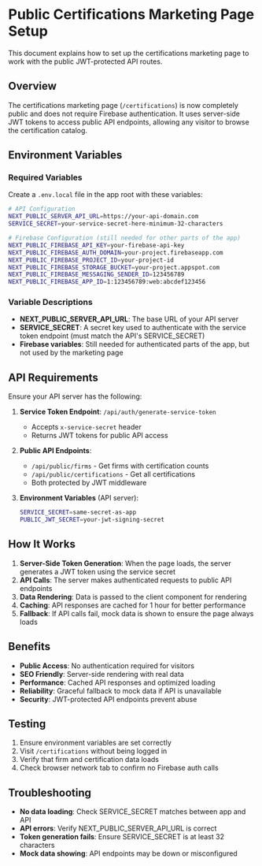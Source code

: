 # Public Certifications Marketing Page Setup

This document explains how to set up the certifications marketing page to work with the public JWT-protected API routes.

## Overview

The certifications marketing page (`/certifications`) is now completely public and does not require Firebase authentication. It uses server-side JWT tokens to access public API endpoints, allowing any visitor to browse the certification catalog.

## Environment Variables

### Required Variables

Create a `.env.local` file in the app root with these variables:

```bash
# API Configuration
NEXT_PUBLIC_SERVER_API_URL=https://your-api-domain.com
SERVICE_SECRET=your-service-secret-here-minimum-32-characters

# Firebase Configuration (still needed for other parts of the app)
NEXT_PUBLIC_FIREBASE_API_KEY=your-firebase-api-key
NEXT_PUBLIC_FIREBASE_AUTH_DOMAIN=your-project.firebaseapp.com
NEXT_PUBLIC_FIREBASE_PROJECT_ID=your-project-id
NEXT_PUBLIC_FIREBASE_STORAGE_BUCKET=your-project.appspot.com
NEXT_PUBLIC_FIREBASE_MESSAGING_SENDER_ID=123456789
NEXT_PUBLIC_FIREBASE_APP_ID=1:123456789:web:abcdef123456
```

### Variable Descriptions

- **NEXT_PUBLIC_SERVER_API_URL**: The base URL of your API server
- **SERVICE_SECRET**: A secret key used to authenticate with the service token endpoint (must match the API's SERVICE_SECRET)
- **Firebase variables**: Still needed for authenticated parts of the app, but not used by the marketing page

## API Requirements

Ensure your API server has the following:

1. **Service Token Endpoint**: `/api/auth/generate-service-token`

   - Accepts `x-service-secret` header
   - Returns JWT tokens for public API access

2. **Public API Endpoints**:

   - `/api/public/firms` - Get firms with certification counts
   - `/api/public/certifications` - Get all certifications
   - Both protected by JWT middleware

3. **Environment Variables** (API server):
   ```bash
   SERVICE_SECRET=same-secret-as-app
   PUBLIC_JWT_SECRET=your-jwt-signing-secret
   ```

## How It Works

1. **Server-Side Token Generation**: When the page loads, the server generates a JWT token using the service secret
2. **API Calls**: The server makes authenticated requests to public API endpoints
3. **Data Rendering**: Data is passed to the client component for rendering
4. **Caching**: API responses are cached for 1 hour for better performance
5. **Fallback**: If API calls fail, mock data is shown to ensure the page always loads

## Benefits

- **Public Access**: No authentication required for visitors
- **SEO Friendly**: Server-side rendering with real data
- **Performance**: Cached API responses and optimized loading
- **Reliability**: Graceful fallback to mock data if API is unavailable
- **Security**: JWT-protected API endpoints prevent abuse

## Testing

1. Ensure environment variables are set correctly
2. Visit `/certifications` without being logged in
3. Verify that firm and certification data loads
4. Check browser network tab to confirm no Firebase auth calls

## Troubleshooting

- **No data loading**: Check SERVICE_SECRET matches between app and API
- **API errors**: Verify NEXT_PUBLIC_SERVER_API_URL is correct
- **Token generation fails**: Ensure SERVICE_SECRET is at least 32 characters
- **Mock data showing**: API endpoints may be down or misconfigured
